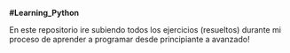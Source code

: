**#Learning_Python**

En este repositorio ire subiendo todos los ejercicios (resueltos) durante mi proceso de aprender a programar desde principiante a avanzado!
